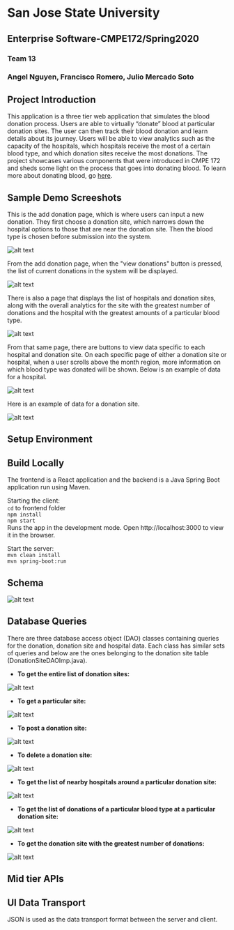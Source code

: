 # San Jose State University
## Enterprise Software-CMPE172/Spring2020
### Team 13
### Angel Nguyen, Francisco Romero, Julio Mercado Soto

## Project Introduction
This application is a three tier web application that simulates the blood donation process. Users are able to virtually “donate” blood at particular donation sites. The user can then track their blood donation and learn details about its journey. Users will be able to view analytics such as the capacity of the hospitals, which hospitals receive the most of a certain blood type, and which donation sites receive the most donations. The project showcases various components that were introduced in CMPE 172 and sheds some light on the process that goes into donating blood. To learn more about donating blood, go [here](https://www.redcross.org/give-blood.html).

## Sample Demo Screeshots
This is the add donation page, which is where users can input a new donation.  They first choose a donation site, which narrows down the hospital options to those that are near the donation site.  Then the blood type is chosen before submission into the system.

![alt text](./assets/AddDonation.PNG)

From the add donation page, when the "view donations" button is pressed, the list of current donations in the system will be displayed.

![alt text](./assets/DonationList.PNG)

There is also a page that displays the list of hospitals and donation sites, along with the overall analytics for the site with the greatest number of donations and the hospital with the greatest amounts of a particular blood type.

![alt text](./assets/HospitalDonationAnalytics.PNG)

From that same page, there are buttons to view data specific to each hospital and donation site.
On each specific page of either a donation site or hospital, when a user scrolls above the month region, more information on which blood type was donated will be shown.
Below is an example of data for a hospital.

![alt text](./assets/HosAnalytics.png)

Here is an example of data for a donation site.

![alt text](./assets/SiteAnalytics.PNG)

## Setup Environment

## Build Locally
The frontend is a React application and the backend is a Java Spring Boot application run using Maven. 

Starting the client: <br>
`cd` to frontend folder <br>
`npm install` <br>
`npm start` <br>
Runs the app in the development mode.
Open http://localhost:3000 to view it in the browser.

Start the server:
<br>`mvn clean install`<br>`mvn spring-boot:run` 

## Schema

![alt text](./assets/BloodDonationERD.png)

## Database Queries
There are three database access object (DAO) classes containing queries for the donation, donation site and hospital data.  Each class has similar sets of queries and below are the ones belonging to the donation site table (DonationSiteDAOImp.java).
- **To get the entire list of donation sites:**

![alt text](./assets/DatabaseQueries/GetDonationList.PNG)

- **To get a particular site:**

![alt text](./assets/DatabaseQueries/GetDonationSite.PNG)

- **To post a donation site:**

![alt text](./assets/DatabaseQueries/PostDonationSite.PNG)

- **To delete a donation site:**

![alt text](./assets/DatabaseQueries/DeleteDonationSite.PNG)

- **To get the list of nearby hospitals around a particular donation site:**

![alt text](./assets/DatabaseQueries/GetHospitalList.PNG)

- **To get the list of donations of a particular blood type at a particular donation site:**

![alt text](./assets/DatabaseQueries/GetDonationList.PNG)

- **To get the donation site with the greatest number of donations:**

![alt text](./assets/DatabaseQueries/GetMostDonations.PNG)

## Mid tier APIs

## UI Data Transport
JSON is used as the data transport format between the server and client. 
